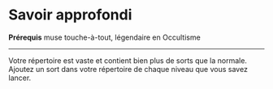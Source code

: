 # Savoir approfondi

<p><strong>Prérequis</strong> muse touche-à-tout, légendaire en Occultisme</p>
<hr>
<p>Votre répertoire est vaste et contient bien plus de sorts que la normale. Ajoutez un sort dans votre répertoire de chaque niveau que vous savez lancer.</p>